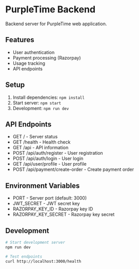 # PurpleTime Backend

Backend server for PurpleTime web application.

## Features
- User authentication
- Payment processing (Razorpay)
- Usage tracking
- API endpoints

## Setup
1. Install dependencies: `npm install`
2. Start server: `npm start`
3. Development: `npm run dev`

## API Endpoints
- GET / - Server status
- GET /health - Health check
- GET /api - API information
- POST /api/auth/register - User registration
- POST /api/auth/login - User login
- GET /api/user/profile - User profile
- POST /api/payment/create-order - Create payment order

## Environment Variables
- PORT - Server port (default: 3000)
- JWT_SECRET - JWT secret key
- RAZORPAY_KEY_ID - Razorpay key ID
- RAZORPAY_KEY_SECRET - Razorpay key secret

## Development
```bash
# Start development server
npm run dev

# Test endpoints
curl http://localhost:3000/health
```
